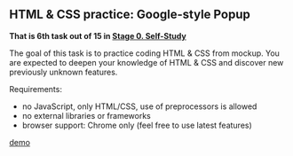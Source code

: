 ## HTML &amp; CSS practice: Google-style Popup

**That is 6th task out of 15 in [Stage 0. Self-Study](https://github.com/kottans/frontend/blob/master/contents.md)**

The goal of this task is to practice coding HTML & CSS from mockup. You are expected to deepen your knowledge of HTML & CSS and discover new previously unknown features.

Requirements:

* no JavaScript, only HTML/CSS, use of preprocessors is allowed
* no external libraries or frameworks
* browser support: Chrome only (feel free to use latest features)

[demo](https://arthurgorbenko.github.io/)

